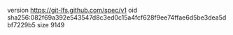 version https://git-lfs.github.com/spec/v1
oid sha256:082f69a392e543547d8c3ed0c15a4fcf628f9ee74ffae6d5be3dea5dbf7229b5
size 9149
